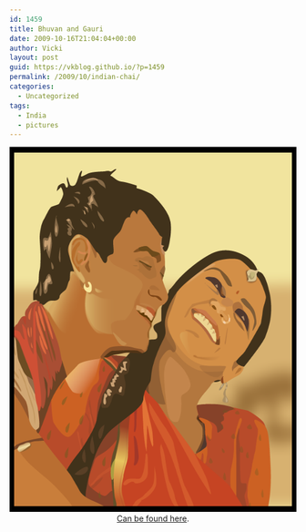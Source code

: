 ```yaml
---
id: 1459
title: Bhuvan and Gauri
date: 2009-10-16T21:04:04+00:00
author: Vicki
layout: post
guid: https://vkblog.github.io/?p=1459
permalink: /2009/10/indian-chai/
categories:
  - Uncategorized
tags:
  - India
  - pictures
---
```

<p style="text-align: center;">
  <a href="https://raw.githubusercontent.com/vkblog/vkblog.github.io/master/public/img/2009/10/Bollywood_Love_Vector.png"><img class="aligncenter size-full wp-image-1463" title="Bollywood_Love_Vector" src="https://raw.githubusercontent.com/vkblog/vkblog.github.io/master/public/img/2009/10/Bollywood_Love_Vector.png" alt="Bollywood_Love_Vector" width="620" height="641" /></a><a href="http://alec3.deviantart.com/art/Bollywood-Love-Vector-4474280">Can be found here</a>.
</p>